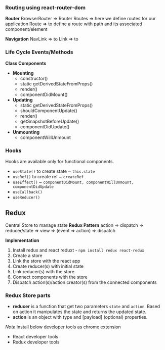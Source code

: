 ### Routing using react-router-dom
**Router**
BrowserRouter => Router
Routes => here we define routes for our application
Route => to define a route with path and its associated component/element

**Navigation**
NavLink => to
Link => to

### Life Cycle Events/Methods
**Class Components**

- **Mounting**
    - constructor()
    - static getDerivedStateFromProps()
    - render()
    - componentDidMount()
- **Updating**
    - static getDerivedStateFromProps()
    - shouldComponentUpdate()
    - render()
    - getSnapshotBeforeUpdate()
    - componentDidUpdate()
- **Unmounting**
    - componentWillUnmount
    
### Hooks
Hooks are available only for functional components.

- `useState()` to create state ~ `this.state`
- `useRef()` to create ref ~ `createRef`
- `useEffect()` ~ `componentDidMount, componentWillUnmount, componentDidUpdate`
- `useCallback()`
- `useReducer()`

## Redux
Central Store to manage state
**Redux Pattern**
action => dispatch => reducer/state => view => (event => action) => dispatch

**Implementation**
1. Install redux and react reduxt - `npm install redux react-redux`
2. Create a store
3. Link the store with the react app
4. Create reducer(s) with initial state
5. Link reducer(s) with the store
6. Connect components with the store
7. Dispatch action(s)/action creator(s) from the connected components

### Redux Store parts
- **reducer** is a function that get two parameters `state` and `action`. Based on action it manipulates the state and returns the updated state.
- **action** is an object with type and [payload] (optional) properties.

*Note*
Install below developer tools as chrome extension
- React developer tools
- Redux developer tools